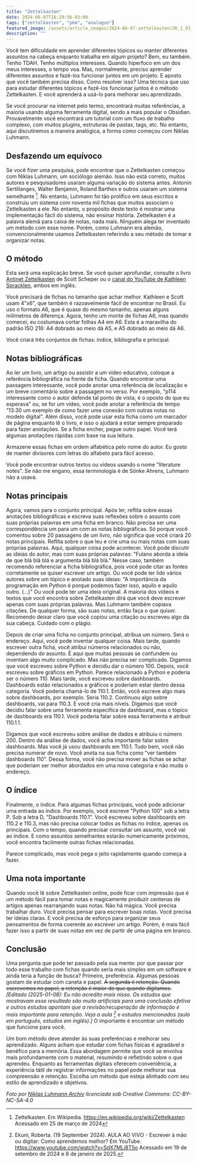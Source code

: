 ```yaml
---
title: "Zettelkasten"
date: 2024-06-07T16:29:56-03:00
tags: ["zettelkasten", "pkm", "analogue"]
featured_image: /assets/article_images/2024-06-07-zettelkasten/ZK_1_01_17_057_V_N_NB_7-7g9b.jpeg
description: ""
---
```

Você tem dificuldade em aprender diferentes tópicos ou manter diferentes assuntos na cabeça enquanto trabalha em algum projeto? Bem, eu também. Tenho TDAH. Tenho múltiplos interesses. Quando hiperfoco em um dos meus interesses, o tempo voa. Mas, normalmente, preciso aprender diferentes assuntos e fazê-los funcionar juntos em um projeto. E aposto que você também precisa disso. Como resolver isso? Uma técnica que uso para estudar diferentes tópicos e fazê-los funcionar juntos é o método Zettelkasten. E você aprenderá a usá-lo para melhorar seu aprendizado.

Se você procurar na internet pelo termo, encontrará muitas referências, a maioria usando alguma ferramenta digital, sendo a mais popular o Obsidian. Provavelmente você encontrará um tutorial com um fluxo de trabalho complexo, com muitos plugins, estruturas de pastas, tags, etc. No entanto, aqui discutiremos a maneira analógica, a forma como começou com Niklas Luhmann.

## Desfazendo um equívoco

Se você fizer uma pesquisa, pode encontrar que o Zettelkasten começou com Niklas Luhmann, um sociólogo alemão. Isso não está correto, muitos autores e pesquisadores usaram alguma variação do sistema antes. Antonin Sertillanges, Walter Benjamin, Roland Barthes e outros usaram um sistema semelhante [^1]. No entanto, Luhmann foi tão prolífico em seus escritos e construiu um sistema com noventa mil fichas que muitos associam o Zettelkasten a ele. No entanto, o propósito deste texto é mostrar uma implementação fácil do sistema, não ensinar história. Zettelkasten é a palavra alemã para caixa de notas, nada mais. Ninguém alega ter inventado um método com esse nome. Porém, como Luhmann era alemão, convencionalmente usamos Zettelkasten referindo a seu método de tomar e organizar notas.

## O método

Esta será uma explicação breve. Se você quiser aprofundar, consulte o livro [Antinet Zettelkasten](https://www.scottscheper.com/antinet) de Scott Scheper ou o [canal do YouTube de Kathleen Spracklen](https://www.youtube.com/@KathleenSpracklen), ambos em inglês.

Você precisará de fichas no tamanho que achar melhor. Kathleen e Scott usam 4"x6", que também é razoavelmente fácil de encontrar no Brasil. Eu uso o formato A6, que é quase do mesmo tamanho, apenas alguns milímetros de diferença. Agora, tenho um monte de fichas A6, mas quando comecei, eu costumava cortar folhas A4 em A6. Esta é a maravilha do padrão ISO 216: A4 dobrado ao meio dá A5, e A5 dobrado ao meio dá A6.

Você criará três conjuntos de fichas: índice, bibliografia e principal.

## Notas bibliográficas

Ao ler um livro, um artigo ou assistir a um vídeo educativo, coloque a referência bibliográfica na frente da ficha. Quando encontrar uma passagem interessante, você pode anotar uma referência de localização e um breve comentário sobre a passagem no verso. Por exemplo, "p114 interessante como o autor defende tal ponto de vista, é o oposto do que eu esperava" ou, se for um vídeo, você pode anotar a referência de tempo "13:30 um exemplo de como fazer uma conexão com outras notas no modelo digital". Além disso, você pode usar esta ficha como um marcador de página enquanto lê o livro, e isso o ajudará a estar sempre preparado para fazer anotações. Se a ficha encher, pegue outro papel. Você terá algumas anotações rápidas com base na sua leitura.

Armazene essas fichas em ordem alfabética pelo nome do autor. Eu gosto de manter divisores com letras do alfabeto para fácil acesso.

Você pode encontrar outros textos ou vídeos usando o nome "literature notes". Se não me engano, essa terminologia é de Sönke Ahrens, Luhmann não a usava.

## Notas principais

Agora, vamos para o conjunto principal. Após ler, reflita sobre essas anotações bibliográficas e escreva suas reflexões sobre o assunto com suas próprias palavras em uma ficha em branco. Não precisa ser uma correspondência um para um com as notas bibliográficas. Só porque você comentou sobre 20 passagens de um livro, não significa que você criará 20 notas principais. Reflita sobre o que leu e crie uma ou mais notas com suas próprias palavras. Aqui, qualquer coisa pode acontecer. Você pode discutir as ideias do autor, mas com suas próprias palavras: "Fulano aborda a ideia de que blá blá blá e argumenta blá blá blá." Nesse caso, também recomendo referenciar a ficha bibliográfica, pois você pode citar as fontes corretamente se quiser escrever um artigo. Ou você pode ter lido vários autores sobre um tópico e anotado suas ideias: "A importância da programação em Python é porque podemos fazer isso, aquilo e aquilo outro. (...)" Ou você pode ter uma ideia original. A maioria dos vídeos e textos que você encontra sobre Zettelkasten dirá que você deve escrever apenas com suas próprias palavras. Mas Luhmann também copiava citações. De qualquer forma, são suas notas, então faça o que quiser. Recomendo deixar claro que você copiou uma citação ou escreveu algo da sua cabeça. Cuidado com o plágio.

Depois de criar uma ficha no conjunto principal, atribua um número. Será o endereço. Aqui, você pode inventar qualquer coisa. Mais tarde, quando escrever outra ficha, você atribui números relacionados ou não, dependendo do assunto. É aqui que muitas pessoas se confundem ou inventam algo muito complicado. Mas não precisa ser complicado. Digamos que você escreveu sobre Python e decidiu dar o número 100. Depois, você escreveu sobre gráficos em Python. Parece relacionado a Python e poderia ser o número 110. Mais tarde, você escreveu sobre dashboards. Dashboards estão relacionados a gráficos e poderiam estar dentro dessa categoria. Você poderia chamá-lo de 110.1. Então, você escreve algo mais sobre dashboards, por exemplo. Seria 110.2. Continuou algo sobre dashboards, vai para 110.3. E você cria mais níveis. Digamos que você decidiu falar sobre uma ferramenta específica de dashboard, mas o tópico de dashboards era 110.1. Você poderia falar sobre essa ferramenta e atribuir 110.1.1.

Digamos que você escreveu sobre análise de dados e atribuiu o número 200. Dentro da análise de dados, você acha importante falar sobre dashboards. Mas você já usou dashboards em 110.1. Tudo bem, você não precisa numerar de novo. Você anota na sua ficha como "ver também dashboards 110". Dessa forma, você não precisa mover as fichas se achar que poderiam ser melhor abordados em uma nova categoria e não muda o endereço.

## O índice

Finalmente, o índice. Para algumas fichas principais, você pode adicionar uma entrada ao índice. Por exemplo, você escreve "Python 100" sob a letra P. Sob a letra D, "Dashboards 110.1". Você escreveu sobre dashboards em 110.2 e 110.3, mas não precisa colocar todos as fichas no índice, apenas os principais. Com o tempo, quando precisar consultar um assunto, você vai ao índice. E como assuntos semelhantes estarão numericamente próximos, você encontra facilmente outras fichas relacionadas.

Parece complicado, mas você pega o jeito rapidamente quando começa a fazer.

## Uma nota importante

Quando você lê sobre Zettelkasten online, pode ficar com impressão que é um método fácil para tomar notas e magicamente produzir centenas de artigos apenas rearranjando suas notas. Não há mágica. Você precisa trabalhar duro. Você precisa pensar para escrever boas notas. Você precisa ter ideias claras. E você precisa de esforço para organizar seus pensamentos de forma coerente ao escrever um artigo. Porém, é mais fácil fazer isso a partir de suas notas em vez de partir de uma página em branco.

## Conclusão

Uma pergunta que pode ter passado pela sua mente: por que passar por todo esse trabalho com fichas quando seria mais simples em um software e ainda teria a função de busca? Primeiro, preferência. Algumas pessoas gostam de estudar com caneta e papel. ~~A segunda é retenção. Quando escrevemos no papel, a retenção é maior do que quando digitamos.~~ _[Editado (2025-01-08): Eu não acredito mais nisso. Os estudos que mostravam esse resultado são muito artificiais para uma conclusão efetiva e outros estudos apontam que a revisão/recuperação de informação é mais importante para retenção. Veja a aula [^2] e estudos mencionados (aula em português, estudos em inglês).]_ O importante é encontrar um método que funcione para você.

Um bom método deve atender às suas preferências e melhorar seu aprendizado. Alguns acham que estudar com fichas físicas é agradável e benéfico para a memória. Essa abordagem permite que você se envolva mais profundamente com o material, resumindo e refletindo sobre o que aprendeu. Enquanto as ferramentas digitais oferecem conveniência, a experiência tátil de registrar informações no papel pode melhorar sua compreensão e retenção. Escolha um método que esteja alinhado com seu estilo de aprendizado e objetivos.

_Foto por [Niklas Luhmann Archiv](https://niklas-luhmann-archiv.de/bestand/zettelkasten/zettel/ZK_1_NB_7-7g9b_V) licenciada sob Creative Commons: CC-BY-NC-SA-4.0_

[^1]: Zettelkasten. Em Wikipedia. https://en.wikipedia.org/wiki/Zettelkasten Acessado em 25 de março de 2024
[^2]: Ekuni, Roberta. (19 September 2024). AULA AO VIVO - Escrever à mão ou digitar: Como aprendemos melhor? Em YouTube. https://www.youtube.com/watch?v=SdX7MLi8T5o Acessado em 19 de setembro de 2024 e 8 de janeiro de 2025.
